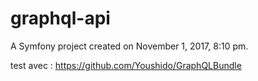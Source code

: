 graphql-api
===========

A Symfony project created on November 1, 2017, 8:10 pm.

test avec : https://github.com/Youshido/GraphQLBundle